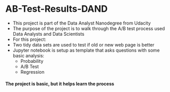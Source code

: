 # AB-Test-Results-DAND
- This project is part of the Data Analyst Nanodegree from Udacity
- The purpose of the project is to walk through the A/B test process used Data Analysts and Data Scientists
 - For this project:
  - Two tidy data sets are used to test if old or new web page is better
  - Jupyter notebook is setup as template that asks questions with some basic analysis:
    - Probability
    - A/B Test
    - Regression
    
#### The project is basic, but it helps learn the process
